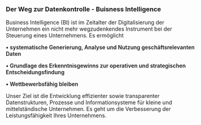 <!-- @format -->

### Der Weg zur Datenkontrolle - Buisness Intelligence

Business Intelligence (BI) ist im Zeitalter der Digitalisierung der Unternehmen ein nicht mehr wegzudenkendes Instrument bei der Steuerung eines Unternehmens. Es ermöglicht

<div >
<p style="font-weight: 600;text-align: left;">&#8226 systematische Generierung, Analyse und Nutzung geschäftsrelevanten Daten <br/></p>
<p style="font-weight: 600;text-align: left;">&#8226 Grundlage des Erkenntnisgewinns zur operativen und strategischen Entscheidungsfindung <br/></p>
<p style="font-weight: 600;text-align: left;">&#8226 Wettbewerbsfähig bleiben <br/></p>
</div>

Unser Ziel ist die Entwicklung effizienter sowie transparenter Datenstrukturen, Prozesse und Informationsysteme für kleine und mittelständische Unternehmen. Es geht um die Verbesserung der Leistungsfähigkeit Ihres Unternehmens.
